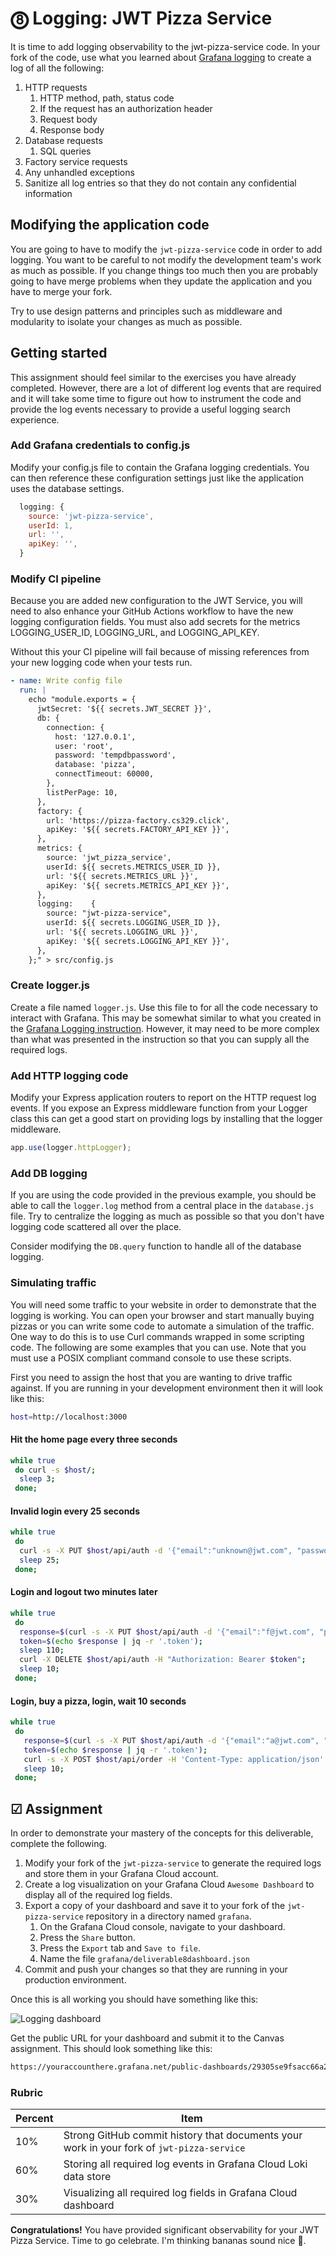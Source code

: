 # ⓼ Logging: JWT Pizza Service

It is time to add logging observability to the jwt-pizza-service code. In your fork of the code, use what you learned about [Grafana logging](../grafanaLogging/grafanaLogging.md) to create a log of all the following:

1. HTTP requests
   1. HTTP method, path, status code
   1. If the request has an authorization header
   1. Request body
   1. Response body
1. Database requests
   1. SQL queries
1. Factory service requests
1. Any unhandled exceptions
1. Sanitize all log entries so that they do not contain any confidential information

## Modifying the application code

You are going to have to modify the `jwt-pizza-service` code in order to add logging. You want to be careful to not modify the development team's work as much as possible. If you change things too much then you are probably going to have merge problems when they update the application and you have to merge your fork.

Try to use design patterns and principles such as middleware and modularity to isolate your changes as much as possible.

## Getting started

This assignment should feel similar to the exercises you have already completed. However, there are a lot of different log events that are required and it will take some time to figure out how to instrument the code and provide the log events necessary to provide a useful logging search experience.

### Add Grafana credentials to config.js

Modify your config.js file to contain the Grafana logging credentials. You can then reference these configuration settings just like the application uses the database settings.

```js
  logging: {
    source: 'jwt-pizza-service',
    userId: 1,
    url: '',
    apiKey: '',
  }
```

### Modify CI pipeline

Because you are added new configuration to the JWT Service, you will need to also enhance your GitHub Actions workflow to have the new logging configuration fields. You must also add secrets for the metrics LOGGING_USER_ID, LOGGING_URL, and LOGGING_API_KEY.

Without this your CI pipeline will fail because of missing references from your new logging code when your tests run.

```yml
- name: Write config file
  run: |
    echo "module.exports = {
      jwtSecret: '${{ secrets.JWT_SECRET }}',
      db: {
        connection: {
          host: '127.0.0.1',
          user: 'root',
          password: 'tempdbpassword',
          database: 'pizza',
          connectTimeout: 60000,
        },
        listPerPage: 10,
      },
      factory: {
        url: 'https://pizza-factory.cs329.click',
        apiKey: '${{ secrets.FACTORY_API_KEY }}',
      },
      metrics: {
        source: 'jwt_pizza_service',
        userId: ${{ secrets.METRICS_USER_ID }},
        url: '${{ secrets.METRICS_URL }}',
        apiKey: '${{ secrets.METRICS_API_KEY }}',
      },
      logging:    {
        source: "jwt-pizza-service",
        userId: ${{ secrets.LOGGING_USER_ID }},
        url: '${{ secrets.LOGGING_URL }}',
        apiKey: '${{ secrets.LOGGING_API_KEY }}',
      },
    };" > src/config.js
```

### Create logger.js

Create a file named `logger.js`. Use this file to for all the code necessary to interact with Grafana. This may be somewhat similar to what you created in the [Grafana Logging instruction](../grafanaLogging/grafanaLogging.md). However, it may need to be more complex than what was presented in the instruction so that you can supply all the required logs.

### Add HTTP logging code

Modify your Express application routers to report on the HTTP request log events. If you expose an Express middleware function from your Logger class this can get a good start on providing logs by installing that the logger middleware.

```js
app.use(logger.httpLogger);
```

### Add DB logging

If you are using the code provided in the previous example, you should be able to call the `logger.log` method from a central place in the `database.js` file. Try to centralize the logging as much as possible so that you don't have logging code scattered all over the place.

Consider modifying the `DB.query` function to handle all of the database logging.

### Simulating traffic

You will need some traffic to your website in order to demonstrate that the logging is working. You can open your browser and start manually buying pizzas or you can write some code to automate a simulation of the traffic. One way to do this is to use Curl commands wrapped in some scripting code. The following are some examples that you can use. Note that you must use a POSIX compliant command console to use these scripts.

First you need to assign the host that you are wanting to drive traffic against. If you are running in your development environment then it will look like this:

```sh
host=http://localhost:3000
```

#### Hit the home page every three seconds

```sh
while true
 do curl -s $host/;
  sleep 3;
 done;
```

#### Invalid login every 25 seconds

```sh
while true
 do
  curl -s -X PUT $host/api/auth -d '{"email":"unknown@jwt.com", "password":"bad"}' -H 'Content-Type: application/json';
  sleep 25;
 done;
```

#### Login and logout two minutes later

```sh
while true
 do
  response=$(curl -s -X PUT $host/api/auth -d '{"email":"f@jwt.com", "password":"franchisee"}' -H 'Content-Type: application/json');
  token=$(echo $response | jq -r '.token');
  sleep 110;
  curl -X DELETE $host/api/auth -H "Authorization: Bearer $token";
  sleep 10;
 done;
```

#### Login, buy a pizza, login, wait 10 seconds

```sh
while true
 do
   response=$(curl -s -X PUT $host/api/auth -d '{"email":"a@jwt.com", "password":"admin"}' -H 'Content-Type: application/json');
   token=$(echo $response | jq -r '.token');
   curl -s -X POST $host/api/order -H 'Content-Type: application/json' -d '{"franchiseId": 1, "storeId":1, "items":[{ "menuId": 1, "description": "Veggie", "price": 0.05 }]}'  -H "Authorization: Bearer $token"; curl -X DELETE $host/api/auth -H "Authorization: Bearer $token";
   sleep 10;
 done;
```

## ☑ Assignment

In order to demonstrate your mastery of the concepts for this deliverable, complete the following.

1. Modify your fork of the `jwt-pizza-service` to generate the required logs and store them in your Grafana Cloud account.
1. Create a log visualization on your Grafana Cloud `Awesome Dashboard` to display all of the required log fields.
1. Export a copy of your dashboard and save it to your fork of the `jwt-pizza-service` repository in a directory named `grafana`.
   1. On the Grafana Cloud console, navigate to your dashboard.
   1. Press the `Share` button.
   1. Press the `Export` tab and `Save to file`.
   1. Name the file `grafana/deliverable8dashboard.json`
1. Commit and push your changes so that they are running in your production environment.

Once this is all working you should have something like this:

![Logging dashboard](loggingDashboard.png)

Get the public URL for your dashboard and submit it to the Canvas assignment. This should look something like this:

```txt
https://youraccounthere.grafana.net/public-dashboards/29305se9fsacc66a21fa91899b75734
```

### Rubric

| Percent | Item                                                                                      |
| ------- | ----------------------------------------------------------------------------------------- |
| 10%     | Strong GitHub commit history that documents your work in your fork of `jwt-pizza-service` |
| 60%     | Storing all required log events in Grafana Cloud Loki data store                          |
| 30%     | Visualizing all required log fields in Grafana Cloud dashboard                            |

**Congratulations!** You have provided significant observability for your JWT Pizza Service. Time to go celebrate. I'm thinking bananas sound nice 🍌.
